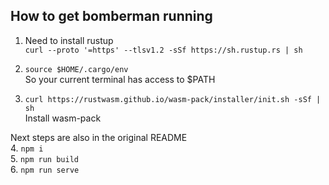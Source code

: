 ## How to get bomberman running
1. Need to install rustup  
`curl --proto '=https' --tlsv1.2 -sSf https://sh.rustup.rs | sh`  

2. `source $HOME/.cargo/env`  
So your current terminal has access to $PATH

3. `curl https://rustwasm.github.io/wasm-pack/installer/init.sh -sSf | sh`  
Install wasm-pack

Next steps are also in the original README  
4. `npm i`  
5. `npm run build`  
6. `npm run serve`

